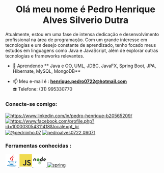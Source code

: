 <h1 align="center">Olá meu nome é Pedro Henrique Alves Silverio Dutra</h1>
<p>Atualmente, estou em uma fase de intensa dedicação e desenvolvimento profissional na área de programação. Com um grande interesse em tecnologias e um desejo constante de aprendizado, tenho focado meus estudos em linguagens como Java e JavaScript, além de explorar outras tecnologias e frameworks relevantes.</p>

- 🌱 Aprendendo  **  Java e OO, UML, JDBC, JavaFX, Spring Boot, JPA, Hibernate, MySQL, MongoDB**

- 📫 Meu e-mail é : **henrique.pedro0722@hotmail.com** <br>
  :telephone: Telefone: (31) 995330770


<h3 align="left">Conecte-se comigo:</h3>
<p align="left">
<a href="https://linkedin.com/in/https://www.linkedin.com/in/pedro-henrique-b20565209/" target="blank"><img align="center" src="https://raw.githubusercontent.com/rahuldkjain/github-profile-readme-generator/master/src/images/icons/Social/linked-in-alt.svg" alt="https://www.linkedin.com/in/pedro-henrique-b20565209/" height="30" width="40" /></a>
<a href="https://fb.com/https://www.facebook.com/profile.php?id=100003054311418&locale=pt_br" target="blank"><img align="center" src="https://raw.githubusercontent.com/rahuldkjain/github-profile-readme-generator/master/src/images/icons/Social/facebook.svg" alt="https://www.facebook.com/profile.php?id=100003054311418&locale=pt_br" height="30" width="40" /></a>
<a href="https://instagram.com/@pedriinho.07" target="blank"><img align="center" src="https://raw.githubusercontent.com/rahuldkjain/github-profile-readme-generator/master/src/images/icons/Social/instagram.svg" alt="@pedriinho.07" height="30" width="40" /></a>
<a href="https://discord.gg/pedroalves0722 #6071" target="blank"><img align="center" src="https://raw.githubusercontent.com/rahuldkjain/github-profile-readme-generator/master/src/images/icons/Social/discord.svg" alt="pedroalves0722 #6071" height="30" width="40" /></a>
</p>

<h3 align="left">Ferramentas conhecidas :</h3>
<p align="left"> <a href="https://www.java.com" target="_blank" rel="noreferrer"> <img src="https://raw.githubusercontent.com/devicons/devicon/master/icons/java/java-original.svg" alt="java" width="40" height="40"/> </a> <a href="https://developer.mozilla.org/en-US/docs/Web/JavaScript" target="_blank" rel="noreferrer"> <img src="https://raw.githubusercontent.com/devicons/devicon/master/icons/javascript/javascript-original.svg" alt="javascript" width="40" height="40"/> </a> <a href="https://nodejs.org" target="_blank" rel="noreferrer"> <img src="https://raw.githubusercontent.com/devicons/devicon/master/icons/nodejs/nodejs-original-wordmark.svg" alt="nodejs" width="40" height="40"/> </a> <a href="https://spring.io/" target="_blank" rel="noreferrer"> <img src="https://www.vectorlogo.zone/logos/springio/springio-icon.svg" alt="spring" width="40" height="40"/> </a> </p>
